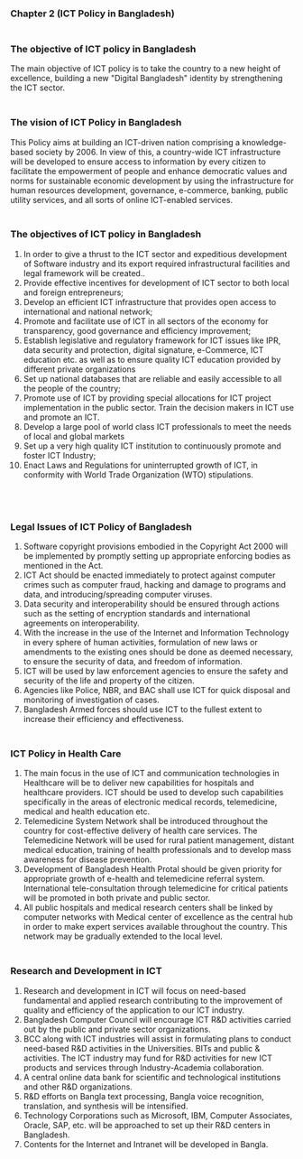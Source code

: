 ### Chapter 2 (ICT Policy in Bangladesh)

### **<br/>The objective of ICT policy in Bangladesh**

<p>The main objective of ICT policy is to take the country to a new height of excellence, building a new "Digital Bangladesh" identity by strengthening the ICT sector.<br/></p>

### **<br/>The vision of ICT Policy in Bangladesh**

<p>This Policy aims at building an ICT-driven nation comprising a knowledge-based society by 2006. In view of this, a country-wide ICT infrastructure will be developed to ensure access to information by every citizen to facilitate the empowerment of people and enhance democratic values and norms for sustainable economic development by using the infrastructure for human resources development, governance, e-commerce, banking, public utility services, and all sorts of online ICT-enabled services.<br/></p>


### **<br/>The objectives of ICT policy in Bangladesh**

1. In order to give a thrust to the ICT sector and expeditious development of Software
industry and its export required infrastructural facilities and legal framework will be created..
2. Provide effective incentives for development of ICT sector to both local and foreign
entrepreneurs;
3. Develop an efficient ICT infrastructure that provides open access to international and
national network;
4. Promote and facilitate use of ICT in all sectors of the economy for transparency, good
governance and efficiency improvement;
5. Establish legislative and regulatory framework for ICT issues like IPR, data security and protection, digital signature, e-Commerce, ICT education etc. as well as to ensure quality ICT education provided by different private organizations
6. Set up national databases that are reliable and easily accessible to all the people of the
country;
7. Promote use of ICT by providing special allocations for ICT project implementation in the
public sector. Train the decision makers in ICT use and promote an ICT.
8. Develop a large pool of world class ICT professionals to meet the needs of local and
global markets
9. Set up a very high quality ICT institution to continuously promote and foster ICT
Industry;
10. Enact Laws and Regulations for uninterrupted growth of ICT, in conformity with World
Trade Organization (WTO) stipulations.
<br/>

### **<br/>Legal Issues of ICT Policy of Bangladesh**
1. Software copyright provisions embodied in the Copyright Act 2000 will be implemented by
promptly setting up appropriate enforcing bodies as mentioned in the Act.
2. ICT Act should be enacted immediately to protect against computer crimes such as computer fraud,
 hacking and damage to programs and data, and introducing/spreading computer viruses.
3. Data security and interoperability should be ensured through actions such as the setting 
 of encryption standards and international agreements on interoperability.
4. With the increase in the use of the Internet and Information Technology in every sphere
 of human activities, formulation of new laws or amendments to the existing ones should
 be done as deemed necessary, to ensure the security of data, and freedom of information.
5. ICT will be used by law enforcement agencies to ensure the safety and security of the life and
 property of the citizen.
6. Agencies like Police, NBR, and BAC shall use ICT for quick disposal and monitoring
 of investigation of cases.
7. Bangladesh Armed forces should use ICT to the fullest extent to increase their efficiency and effectiveness.<br/>

### **<br/>ICT Policy in Health Care**
1. The main focus in the use of ICT and communication technologies in Healthcare will be to deliver new capabilities for hospitals
and healthcare providers. ICT should be used to develop such capabilities specifically in the areas of electronic medical records,
 telemedicine, medical and health education etc.
2. Telemedicine System Network shall be introduced throughout the country for cost-effective delivery of health care services.
The Telemedicine Network will be used for rural patient management, distant medical education, training of health professionals
 and to develop mass awareness for disease prevention.
3. Development of Bangladesh Health Protal should be given priority for appropriate growth of e-health and telemedicine referral system.
International tele-consultation through telemedicine for critical patients will be promoted in both private and public sector.
4. All public hospitals and medical research centers shall be linked by computer networks with Medical center of excellence as the central
hub in order to make expert services available throughout the country. This network may be gradually extended to the local level.<br/>

### **<br/>Research and Development in ICT**

1. Research and development in ICT will focus on need-based fundamental and applied research
contributing to the improvement of quality and efficiency of the application to our ICT industry.
2. Bangladesh Computer Council will encourage ICT R&D activities carried out by the public and
 private sector organizations.
3. BCC along with ICT industries will assist in formulating plans to conduct need-based R&D
 activities in the Universities. BITs and public & activities. The ICT industry may fund for
 R&D activities for new ICT products and services through Industry-Academia collaboration.
4. A central online data bank for scientific and technological institutions and other R&D
 organizations.
5. R&D efforts on Bangla text processing, Bangla voice recognition, translation, and synthesis
 will be intensified.
6. Technology Corporations such as Microsoft, IBM, Computer Associates, Oracle, SAP, etc. will
be approached to set up their R&D centers in Bangladesh.
7. Contents for the Internet and Intranet will be developed in Bangla.<br/>
